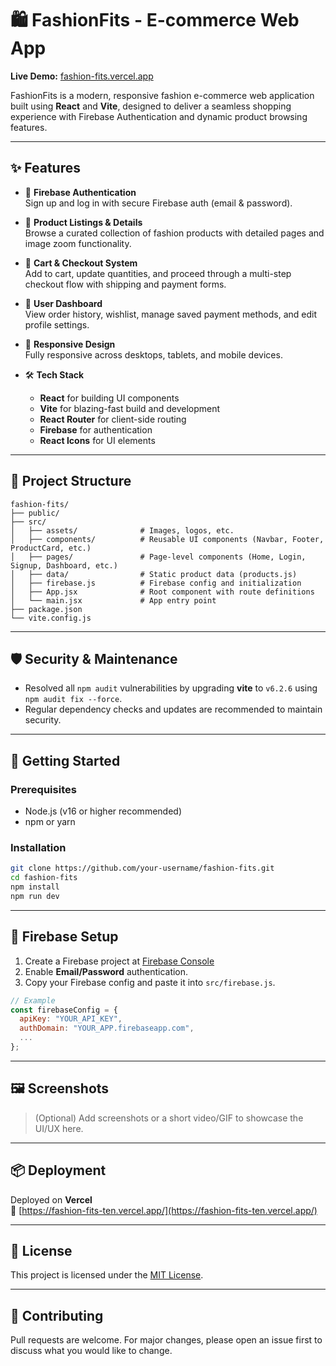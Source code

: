 

# 🛍️ FashionFits - E-commerce Web App

**Live Demo:** [fashion-fits.vercel.app](https://fashion-fits-ten.vercel.app/)

FashionFits is a modern, responsive fashion e-commerce web application built using **React** and **Vite**, designed to deliver a seamless shopping experience with Firebase Authentication and dynamic product browsing features.

---

## ✨ Features

- 🔐 **Firebase Authentication**  
  Sign up and log in with secure Firebase auth (email & password).

- 👗 **Product Listings & Details**  
  Browse a curated collection of fashion products with detailed pages and image zoom functionality.

- 🛒 **Cart & Checkout System**  
  Add to cart, update quantities, and proceed through a multi-step checkout flow with shipping and payment forms.

- 👤 **User Dashboard**  
  View order history, wishlist, manage saved payment methods, and edit profile settings.

- 📱 **Responsive Design**  
  Fully responsive across desktops, tablets, and mobile devices.

- 🛠️ **Tech Stack**  
  - **React** for building UI components  
  - **Vite** for blazing-fast build and development  
  - **React Router** for client-side routing  
  - **Firebase** for authentication  
  - **React Icons** for UI elements

---

## 📂 Project Structure

```
fashion-fits/
├── public/
├── src/
│   ├── assets/              # Images, logos, etc.
│   ├── components/          # Reusable UI components (Navbar, Footer, ProductCard, etc.)
│   ├── pages/               # Page-level components (Home, Login, Signup, Dashboard, etc.)
│   ├── data/                # Static product data (products.js)
│   ├── firebase.js          # Firebase config and initialization
│   ├── App.jsx              # Root component with route definitions
│   └── main.jsx             # App entry point
├── package.json
└── vite.config.js
```

---

## 🛡️ Security & Maintenance

- Resolved all `npm audit` vulnerabilities by upgrading **vite** to `v6.2.6` using `npm audit fix --force`.
- Regular dependency checks and updates are recommended to maintain security.

---

## 🚀 Getting Started

### Prerequisites
- Node.js (v16 or higher recommended)
- npm or yarn

### Installation

```bash
git clone https://github.com/your-username/fashion-fits.git
cd fashion-fits
npm install
npm run dev
```

---

## 🔐 Firebase Setup

1. Create a Firebase project at [Firebase Console](https://console.firebase.google.com/)
2. Enable **Email/Password** authentication.
3. Copy your Firebase config and paste it into `src/firebase.js`.

```js
// Example
const firebaseConfig = {
  apiKey: "YOUR_API_KEY",
  authDomain: "YOUR_APP.firebaseapp.com",
  ...
};
```

---

## 🖼️ Screenshots

> (Optional) Add screenshots or a short video/GIF to showcase the UI/UX here.

---

## 📦 Deployment

Deployed on **Vercel**  
🔗 [https://fashion-fits-ten.vercel.app/](https://fashion-fits-ten.vercel.app/)

---

## 📜 License

This project is licensed under the [MIT License](LICENSE).

---

## 🤝 Contributing

Pull requests are welcome. For major changes, please open an issue first to discuss what you would like to change.

